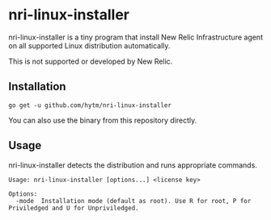 # nri-linux-installer

nri-linux-installer is a tiny program that install New Relic Infrastructure agent on all supported Linux distribution automatically.

This is not supported or developed by New Relic.

## Installation

    go get -u github.com/hytm/nri-linux-installer

You can also use the binary from this repository directly.

## Usage

nri-linux-installer detects the distribution and runs appropriate commands.

```
Usage: nri-linux-installer [options...] <license key>

Options:
  -mode  Installation mode (default as root). Use R for root, P for Priviledged and U for Unpriviledged.

```
